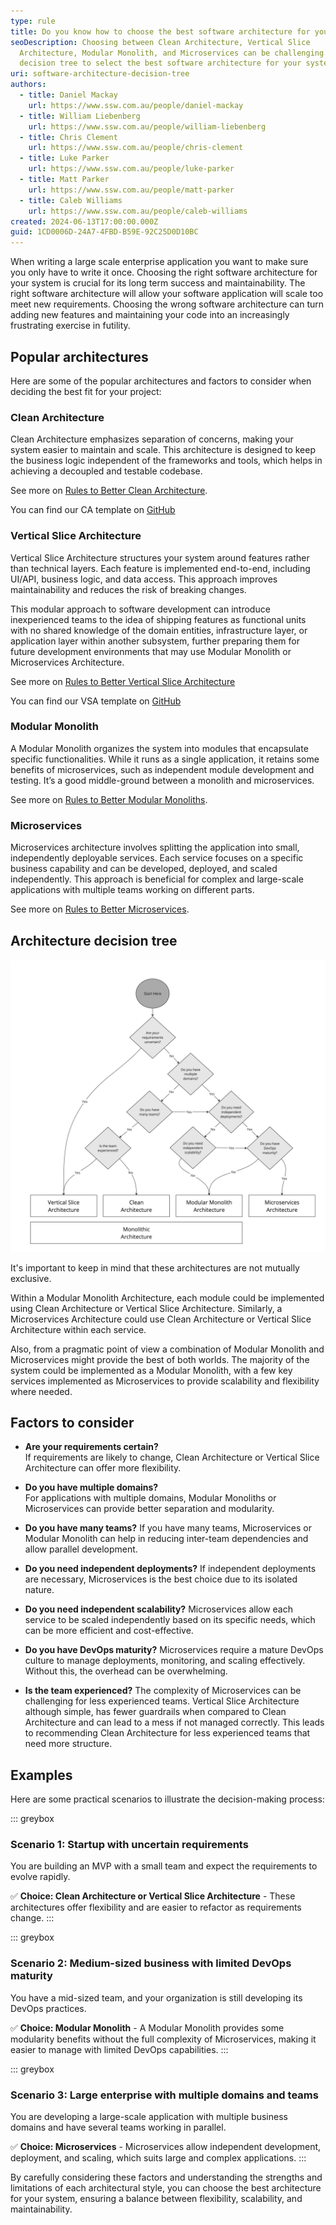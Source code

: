 ```yaml
---
type: rule
title: Do you know how to choose the best software architecture for your system?
seoDescription: Choosing between Clean Architecture, Vertical Slice
  Architecture, Modular Monolith, and Microservices can be challenging. Use this
  decision tree to select the best software architecture for your system.
uri: software-architecture-decision-tree
authors:
  - title: Daniel Mackay
    url: https://www.ssw.com.au/people/daniel-mackay
  - title: William Liebenberg
    url: https://www.ssw.com.au/people/william-liebenberg
  - title: Chris Clement
    url: https://www.ssw.com.au/people/chris-clement
  - title: Luke Parker
    url: https://www.ssw.com.au/people/luke-parker
  - title: Matt Parker
    url: https://www.ssw.com.au/people/matt-parker
  - title: Caleb Williams
    url: https://www.ssw.com.au/people/caleb-williams
created: 2024-06-13T17:00:00.000Z
guid: 1CD0006D-24A7-4FBD-B59E-92C25D0D10BC
---
```


When writing a large scale enterprise application you want to make sure you only have to write it once. Choosing the right software architecture for your system is crucial for its long term success and maintainability. The right software architecture will allow your software application will scale too meet new requirements. Choosing the wrong software architecture can turn adding new features and maintaining your code into an increasingly frustrating exercise in futility.

<!--endintro-->

## Popular architectures

Here are some of the popular architectures and factors to consider when deciding the best fit for your project:

### Clean Architecture

Clean Architecture emphasizes separation of concerns, making your system easier to maintain and scale. This architecture is designed to keep the business logic independent of the frameworks and tools, which helps in achieving a decoupled and testable codebase.

See more on [Rules to Better Clean Architecture](/rules-to-better-clean-architecture).

You can find our CA template on [GitHub](https://github.com/SSWConsulting/SSW.CleanArchitecture)

### Vertical Slice Architecture

Vertical Slice Architecture structures your system around features rather than technical layers. Each feature is implemented end-to-end, including UI/API, business logic, and data access. This approach improves maintainability and reduces the risk of breaking changes.

This modular approach to software development can introduce inexperienced teams to the idea of shipping features as functional units with no shared knowledge of the domain entities, infrastructure layer, or application layer within another subsystem, further preparing them for future development environments that may use Modular Monolith or Microservices Architecture.

See more on [Rules to Better Vertical Slice Architecture](/rules-to-better-clean-architecture)

You can find our VSA template on [GitHub](https://github.com/SSWConsulting/SSW.VerticalSliceArchitecture)

### Modular Monolith

A Modular Monolith organizes the system into modules that encapsulate specific functionalities. While it runs as a single application, it retains some benefits of microservices, such as independent module development and testing. It’s a good middle-ground between a monolith and microservices.

See more on [Rules to Better Modular Monoliths](/rules-to-better-modular-monoliths).

### Microservices

Microservices architecture involves splitting the application into small, independently deployable services. Each service focuses on a specific business capability and can be developed, deployed, and scaled independently. This approach is beneficial for complex and large-scale applications with multiple teams working on different parts.

See more on [Rules to Better Microservices](/rules-to-better-microservices).

## Architecture decision tree

![Figure: Architecture Decision Tree](architecture-decision-tree-v3.jpg)

It's important to keep in mind that these architectures are not mutually exclusive.

Within a Modular Monolith Architecture, each module could be implemented using Clean Architecture or Vertical Slice Architecture. Similarly, a Microservices Architecture could use Clean Architecture or Vertical Slice Architecture within each service.

Also, from a pragmatic point of view a combination of Modular Monolith and Microservices might provide the best of both worlds. The majority of the system could be implemented as a Modular Monolith, with a few key services implemented as Microservices to provide scalability and flexibility where needed.

## Factors to consider

* **Are your requirements certain?**  
  If requirements are likely to change, Clean Architecture or Vertical Slice Architecture can offer more flexibility.

* **Do you have multiple domains?**  
  For applications with multiple domains, Modular Monoliths or Microservices can provide better separation and modularity.

* **Do you have many teams?**
  If you have many teams, Microservices or Modular Monolith can help in reducing inter-team dependencies and allow parallel development.

* **Do you need independent deployments?**
  If independent deployments are necessary, Microservices is the best choice due to its isolated nature.

* **Do you need independent scalability?**
  Microservices allow each service to be scaled independently based on its specific needs, which can be more efficient and cost-effective.

* **Do you have DevOps maturity?**
  Microservices require a mature DevOps culture to manage deployments, monitoring, and scaling effectively. Without this, the overhead can be overwhelming.

* **Is the team experienced?**
  The complexity of Microservices can be challenging for less experienced teams. Vertical Slice Architecture although simple, has fewer guardrails when compared to Clean Architecture and can lead to a mess if not managed correctly.  This leads to recommending Clean Architecture for less experienced teams that need more structure.

## Examples

Here are some practical scenarios to illustrate the decision-making process:

::: greybox
### Scenario 1: Startup with uncertain requirements

You are building an MVP with a small team and expect the requirements to evolve rapidly.

✅ **Choice: Clean Architecture or Vertical Slice Architecture** - These architectures offer flexibility and are easier to refactor as requirements change.
:::

::: greybox
### Scenario 2: Medium-sized business with limited DevOps maturity

You have a mid-sized team, and your organization is still developing its DevOps practices.

✅ **Choice: Modular Monolith** - A Modular Monolith provides some modularity benefits without the full complexity of Microservices, making it easier to manage with limited DevOps capabilities.
:::

::: greybox
### Scenario 3: Large enterprise with multiple domains and teams

You are developing a large-scale application with multiple business domains and have several teams working in parallel.

✅ **Choice: Microservices** - Microservices allow independent development, deployment, and scaling, which suits large and complex applications.
:::

By carefully considering these factors and understanding the strengths and limitations of each architectural style, you can choose the best architecture for your system, ensuring a balance between flexibility, scalability, and maintainability.
